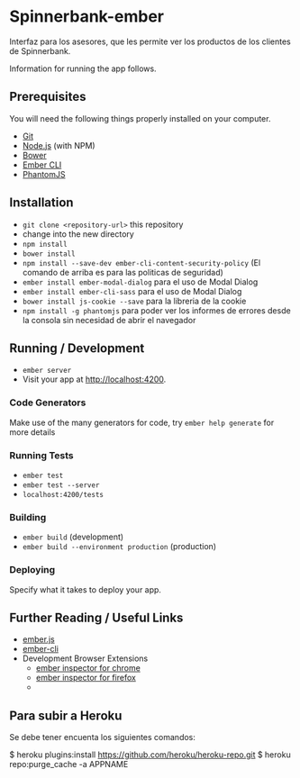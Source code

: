 # Spinnerbank-ember

Interfaz para los asesores, que les permite ver los productos de los clientes de Spinnerbank.




Information for running the app follows.

## Prerequisites

You will need the following things properly installed on your computer.

* [Git](http://git-scm.com/)
* [Node.js](http://nodejs.org/) (with NPM)
* [Bower](http://bower.io/)
* [Ember CLI](http://www.ember-cli.com/)
* [PhantomJS](http://phantomjs.org/)

## Installation

* `git clone <repository-url>` this repository
* change into the new directory
* `npm install`
* `bower install`
* `npm install --save-dev ember-cli-content-security-policy` (El comando de arriba es para las politicas de seguridad)
* `ember install ember-modal-dialog` para el uso de Modal Dialog
* `ember install ember-cli-sass` para el uso de Modal Dialog
* `bower install js-cookie --save` para la libreria de la cookie
* `npm install -g phantomjs` para poder ver los informes de errores desde la consola sin necesidad de abrir el navegador
## Running / Development

* `ember server`
* Visit your app at [http://localhost:4200](http://localhost:4200).

### Code Generators

Make use of the many generators for code, try `ember help generate` for more details

### Running Tests

* `ember test`
* `ember test --server`
* `localhost:4200/tests`

### Building

* `ember build` (development)
* `ember build --environment production` (production)

### Deploying

Specify what it takes to deploy your app.

## Further Reading / Useful Links

* [ember.js](http://emberjs.com/)
* [ember-cli](http://www.ember-cli.com/)
* Development Browser Extensions
  * [ember inspector for chrome](https://chrome.google.com/webstore/detail/ember-inspector/bmdblncegkenkacieihfhpjfppoconhi)
  * [ember inspector for firefox](https://addons.mozilla.org/en-US/firefox/addon/ember-inspector/)
  * 
  
## Para subir a Heroku

Se debe tener encuenta los siguientes comandos:

$ heroku plugins:install https://github.com/heroku/heroku-repo.git
$ heroku repo:purge_cache -a APPNAME
